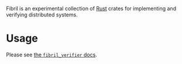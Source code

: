 Fibril is an experimental collection of [Rust](https://www.rust-lang.org/)
crates for implementing and verifying distributed systems.

# Usage

Please see [the `fibril_verifier` docs](https://docs.rs/fibril_verifier/).
